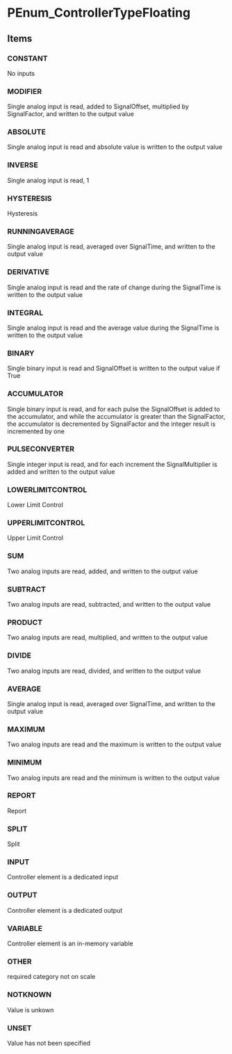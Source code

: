 # PEnum_ControllerTypeFloating


<!-- end of short definition -->
## Items

### CONSTANT
No inputs

### MODIFIER
Single analog input is read, added to SignalOffset, multiplied by SignalFactor, and written to the output value

### ABSOLUTE
Single analog input is read and absolute value is written to the output value

### INVERSE
Single analog input is read, 1

### HYSTERESIS
Hysteresis

### RUNNINGAVERAGE
Single analog input is read, averaged over SignalTime, and written to the output value

### DERIVATIVE
Single analog input is read and the rate of change during the SignalTime is written to the output value

### INTEGRAL
Single analog input is read and the average value during the SignalTime is written to the output value

### BINARY
Single binary input is read and SignalOffset is written to the output value if True

### ACCUMULATOR
Single binary input is read, and for each pulse the SignalOffset is added to the accumulator, and while the accumulator is greater than the SignalFactor, the accumulator is decremented by SignalFactor and the integer result is incremented by one

### PULSECONVERTER
Single integer input is read, and for each increment the SignalMultiplier is added and written to the output value

### LOWERLIMITCONTROL
Lower Limit Control

### UPPERLIMITCONTROL
Upper Limit Control

### SUM
Two analog inputs are read, added, and written to the output value

### SUBTRACT
Two analog inputs are read, subtracted, and written to the output value

### PRODUCT
Two analog inputs are read, multiplied, and written to the output value

### DIVIDE
Two analog inputs are read, divided, and written to the output value

### AVERAGE
Single analog input is read, averaged over SignalTime, and written to the output value

### MAXIMUM
Two analog inputs are read and the maximum is written to the output value

### MINIMUM
Two analog inputs are read and the minimum is written to the output value

### REPORT
Report

### SPLIT
Split

### INPUT
Controller element is a dedicated input

### OUTPUT
Controller element is a dedicated output

### VARIABLE
Controller element is an in-memory variable

### OTHER
required category not on scale

### NOTKNOWN
Value is unkown

### UNSET
Value has not been specified
